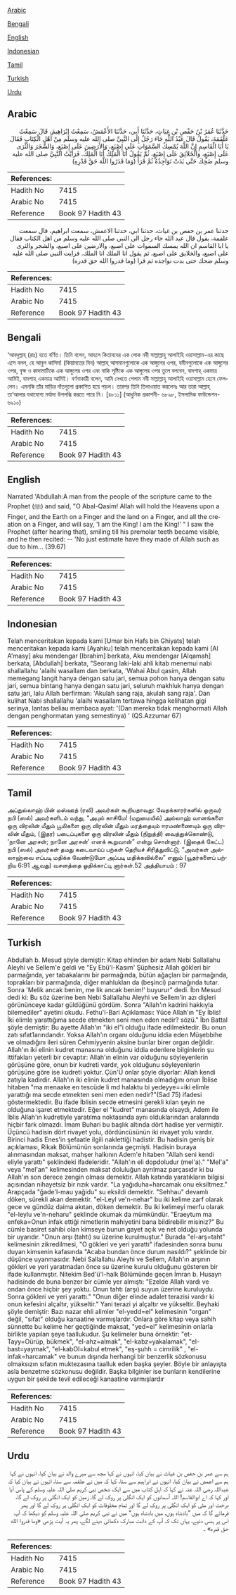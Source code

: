 [Arabic](#arabic)

[Bengali](#bengali)

[English](#english)

[Indonesian](#indonesian)

[Tamil](#tamil)

[Turkish](#turkish)

[Urdu](#urdu)

## Arabic


<div dir="rtl" lang="ar" style={{fontSize:'larger',backgroundColor:'#f8f9fa',padding:20}}>
حَدَّثَنَا عُمَرُ بْنُ حَفْصِ بْنِ غِيَاثٍ، حَدَّثَنَا أَبِي، حَدَّثَنَا الأَعْمَشُ، سَمِعْتُ إِبْرَاهِيمَ، قَالَ سَمِعْتُ عَلْقَمَةَ، يَقُولُ قَالَ عَبْدُ اللَّهِ جَاءَ رَجُلٌ إِلَى النَّبِيِّ صلى الله عليه وسلم مِنْ أَهْلِ الْكِتَابِ فَقَالَ يَا أَبَا الْقَاسِمِ إِنَّ اللَّهَ يُمْسِكُ السَّمَوَاتِ عَلَى إِصْبَعٍ، وَالأَرَضِينَ عَلَى إِصْبَعٍ، وَالشَّجَرَ وَالثَّرَى عَلَى إِصْبَعٍ، وَالْخَلاَئِقَ عَلَى إِصْبَعٍ، ثُمَّ يَقُولُ أَنَا الْمَلِكُ أَنَا الْمَلِكُ‏.‏ فَرَأَيْتُ النَّبِيَّ صلى الله عليه وسلم ضَحِكَ حَتَّى بَدَتْ نَوَاجِذُهُ ثُمَّ قَرَأَ ‏(‏وَمَا قَدَرُوا اللَّهَ حَقَّ قَدْرِهِ‏)‏
</div>
<div style={{backgroundColor:'#f8f9fa',padding:20, marginBottom: 10}}><table> <thead> <tr> <th>References:</th> <th></th> </tr> </thead> <tbody><tr><td>Hadith No</td><td>7415</td></tr><tr><td>Arabic No</td><td>7415</td></tr><tr><td>Reference</td><td>Book 97 Hadith 43</td></tr></tbody></table></div>


<div dir="rtl" lang="ar" style={{fontSize:'larger',backgroundColor:'#f8f9fa',padding:20}}>
حدثنا عمر بن حفص بن غياث، حدثنا ابي، حدثنا الاعمش، سمعت ابراهيم، قال سمعت علقمة، يقول قال عبد الله جاء رجل الى النبي صلى الله عليه وسلم من اهل الكتاب فقال يا ابا القاسم ان الله يمسك السموات على اصبع، والارضين على اصبع، والشجر والثرى على اصبع، والخلايق على اصبع، ثم يقول انا الملك انا الملك. فرايت النبي صلى الله عليه وسلم ضحك حتى بدت نواجذه ثم قرا (وما قدروا الله حق قدره)
</div>
<div style={{backgroundColor:'#f8f9fa',padding:20, marginBottom: 10}}><table> <thead> <tr> <th>References:</th> <th></th> </tr> </thead> <tbody><tr><td>Hadith No</td><td>7415</td></tr><tr><td>Arabic No</td><td>7415</td></tr><tr><td>Reference</td><td>Book 97 Hadith 43</td></tr></tbody></table></div>

## Bengali


<div dir="ltr" lang="bn" style={{fontSize:'larger',backgroundColor:'#f8f9fa',padding:20}}>
‘আবদুল্লাহ্ (রাঃ) হতে বর্ণিত। তিনি বলেন, আহলে কিতাবদের এক লোক নবী সাল্লাল্লাহু আলাইহি ওয়াসাল্লাম-এর কাছে এসে বলল, হে আবুল কাসিম! (কিয়ামতের দিন) আল্লাহ্ আসমানগুলোকে এক আঙ্গুলের ওপর, যমীনগুলোকে এক আঙ্গুলের ওপর, বৃক্ষ ও কাদামাটিকে এক আঙ্গুলের ওপর এবং বাকি সৃষ্টিকে এক আঙ্গুলের ওপর তুলে বলবেন, বাদশাহ্ একমাত্র আমিই, বাদশাহ্ একমাত্র আমিই। বর্ণনাকারী বলেন, আমি দেখতে পেলাম নবী সাল্লাল্লাহু আলাইহি ওয়াসাল্লাম হেসে ফেললেন। এমনকি তাঁর মাড়ির দাঁতগুলো প্রকাশিত হয়ে পড়ল। তারপর তিনি তিলাওয়াত করলেনঃ আর তারা আল্লাহ্ তা‘আলার যথাযোগ্য মর্যাদা উপলব্ধি করতে পারে নি। [৪৮১১] (আধুনিক প্রকাশনী- ৬৮৯৮, ইসলামিক ফাউন্ডেশন- ৬৯১০)
</div>
<div style={{backgroundColor:'#f8f9fa',padding:20, marginBottom: 10}}><table> <thead> <tr> <th>References:</th> <th></th> </tr> </thead> <tbody><tr><td>Hadith No</td><td>7415</td></tr><tr><td>Arabic No</td><td>7415</td></tr><tr><td>Reference</td><td>Book 97 Hadith 43</td></tr></tbody></table></div>

## English


<div dir="ltr" lang="en" style={{fontSize:'larger',backgroundColor:'#f8f9fa',padding:20}}>
Narrated 'Abdullah:A man from the people of the scripture came to the Prophet (ﷺ) and said, "O Abal-Qasim! Allah will hold the Heavens upon a Finger, and the Earth on a Finger and the land on a Finger, and all the creation on a Finger, and will say, 'I am the King! I am the King!' " I saw the Prophet (after hearing that), smiling till his premolar teeth became visible, and he then recited: -- 'No just estimate have they made of Allah such as due to him... (39.67)
</div>
<div style={{backgroundColor:'#f8f9fa',padding:20, marginBottom: 10}}><table> <thead> <tr> <th>References:</th> <th></th> </tr> </thead> <tbody><tr><td>Hadith No</td><td>7415</td></tr><tr><td>Arabic No</td><td>7415</td></tr><tr><td>Reference</td><td>Book 97 Hadith 43</td></tr></tbody></table></div>

## Indonesian


<div dir="ltr" lang="id" style={{fontSize:'larger',backgroundColor:'#f8f9fa',padding:20}}>
Telah menceritakan kepada kami [Umar bin Hafs bin Ghiyats] telah menceritakan kepada kami [Ayahku] telah menceritakan kepada kami [Al A'masy] aku mendengar [Ibrahim] berkata, Aku mendengar [Alqamah] berkata, [Abdullah] berkata, "Seorang laki-laki ahli kitab menemui nabi shallallahu 'alaihi wasallam dan berkata, 'Wahai Abul qasim, Allah memegang langit hanya dengan satu jari, semua pohon hanya dengan satu jari, semua bintang hanya dengan satu jari, seluruh makhluk hanya dengan satu jari, lalu Allah berfirman: 'Akulah sang raja, akulah sang raja'. Dan kulihat Nabi shallallahu 'alaihi wasallam tertawa hingga kelihatan gigi serinya, lantas beliau membaca ayat: '(Dan mereka tidak menghormati Allah dengan penghormatan yang semestinya) ' (QS.Azzumar 67)
</div>
<div style={{backgroundColor:'#f8f9fa',padding:20, marginBottom: 10}}><table> <thead> <tr> <th>References:</th> <th></th> </tr> </thead> <tbody><tr><td>Hadith No</td><td>7415</td></tr><tr><td>Arabic No</td><td>7415</td></tr><tr><td>Reference</td><td>Book 97 Hadith 43</td></tr></tbody></table></div>

## Tamil


<div dir="ltr" lang="ta" style={{fontSize:'larger',backgroundColor:'#f8f9fa',padding:20}}>
அப்துல்லாஹ் பின் மஸ்ஊத் (ரலி) அவர்கள் கூறியதாவது: வேதக்காரர்களில் ஒருவர் நபி (ஸல்) அவர்களிடம் வந்து, “அபுல் காசிமே! (மறுமையில்) அல்லாஹ் வானங்களை ஒரு விரலின் மீதும் பூமிகளை ஒரு விரலின் மீதும் மரத்தையும் ஈரமண்ணையும் ஒரு விரலின் மீதும், (இதர) படைப்புகளை ஒரு விரலின் மீதும் (நிறுத்தி) வைத்துக்கொண்டு, ‘நானே அரசன்; நானே அரசன்’ எனக் கூறுவான்” என்று சொன்னார். (இதைக் கேட்ட) நபி (ஸல்) அவர்கள் தமது கடைவாய்ப் பற்கள் தெரியச் சிரித்துவிட்டு, “அவர்கள் அல்லாஹ்வை எப்படி மதிக்க வேண்டுமோ அப்படி மதிக்கவில்லை” எனும் (யூதர்களைப் பற்றிய 6:91 ஆவது) வசனத்தை ஓதிக்காட்டி னார்கள்.52 அத்தியாயம் : 97
</div>
<div style={{backgroundColor:'#f8f9fa',padding:20, marginBottom: 10}}><table> <thead> <tr> <th>References:</th> <th></th> </tr> </thead> <tbody><tr><td>Hadith No</td><td>7415</td></tr><tr><td>Arabic No</td><td>7415</td></tr><tr><td>Reference</td><td>Book 97 Hadith 43</td></tr></tbody></table></div>

## Turkish


<div dir="ltr" lang="tr" style={{fontSize:'larger',backgroundColor:'#f8f9fa',padding:20}}>
Abdullah b. Mesud şöyle demiştir: Kitap ehlinden bir adam Nebi Sallallahu Aleyhi ve Sellem'e geldi ve "Ey Ebü'l-Kasım' Şüphesiz Allah gökleri bir parmağında, yer tabakalarını bir parmağında, bütün ağaçları bir parmağında, toprakları bir parmağında, diğer mahlukları da (beşinci) parmağında tutar. Sonra 'Melik ancak benim, me lik ancak benim!' buyurur" dedi. İbn Mesud dedi ki: Bu söz üzerine ben Nebi Sallallahu Aleyhi ve Sellem'in azı dişleri görününceye kadar güldüğünü gördüm. Sonra "Allah'ın kadrini hakkıyla bilemediler" ayetini okudu. Fethu'l-Bari Açıklaması: Yüce Allah'ın "Ey İblis! İki elimle yarattığıma secde etmekten seni men eden nedir? sözü." İbn Battal şöyle demiştir: Bu ayette Allah'ın "iki el"i olduğu ifade edilmektedir. Bu onun zatı sıfat1arındandır. Yoksa Allah'ın organı olduğunu iddia eden Müşebbihe ve olmadığını ileri süren Cehmiyyenin aksine bunlar birer organ değildir. Allah'ın iki elinin kudret manasına olduğunu iddia edenlere bilginlerin şu ittifakları yeterli bir cevaptır: Allah'ın elinin var olduğunu söyleyenlerin görüşüne göre, onun bir kudreti vardır, yok olduğunu söyleyenlerin görüşüne göre ise kudreti yoktur. Çün'Ü onlar şöyle diyorlar: Allah kendi zatıyla kadirdir. Allah'ın iki elinin kudret manasında olmadığını onun İblise hitaben "ma menaake en tescüde li md halaktu bi yedeyye==iki elimle yarattığı ma secde etmekten seni men eden nedir?"(Sad 75) ifadesi göstermektedir. Bu ifade İblisin secde etmesini gerekli kılan şeyin ne olduğuna işaret etmektedir. Eğer el "kudret" manasında olsaydı, Adem ile İblis Allah'ın kudretiyle yaratılma noktasında aynı olduklarından aralarında hiçbir fark olmazdı. İmam Buhari bu başlık altında dört hadise yer vermiştir. Üçüncü hadisin dört rivayet yolu, dördüncüsünün iki rivayet yolu vardır. Birinci hadis Enes'in şefaatle ilgili naklettiği hadistir. Bu hadisin geniş bir açıklaması, Rikak Bölümünün sonlarında geçmişti. Hadisin buraya alınmasından maksat, mahşer halkının Adem'e hitaben "Allah seni kendi eliyle yarattı" şeklindeki ifadeleridir. "Allah'ın eli dopdoludur (mel'a)." "Mel'a" veya "mel'an" kelimesinden maksat doluluğun ayrılmaz parçasıdır ki bu Allah'ın son derece zengin olması demektir. Allah katında yaratıkların bilgisi açısından nihayetsiz bir rızık vardır. "La yağıduha=harcamak onu eksiltmez." Arapçada "ğade'l-mau yağidu" su eksildi demektir. "Sehhau" devamlı döken, sürekli akan demektir. "el-Leyl ve'n-nehar" bu iki kelime zarf olarak gece ve gündüz daima akıtan, döken demektir. Bu iki kelimeyi merfu olarak "el-Ieylu ve'n-neharu" şeklinde okumak da mümkündür. "Eraeytum ma enfeka=Onun infak ettiği nimetlerin mahiyetini bana bildirebilir misiniz?" Bu cümle basiret sahibi olan kimseye bunun gayet açık ve net olduğu yolunda bir uyarıdır. "Onun arşı (tahtı) su üzerine kurulmuştur." Burada "el-arş=taht" kelimesinin zikredilmesi, "O gökleri ve yeri yarattı" ifadesinden sonra bunu duyan kimsenin kafasında "Acaba bundan önce durum nasıldı?" şeklinde bir düşünce uyanmasıdır. Nebi Sallallahu Aleyhi ve Sellem, Allah'ın arşının gökleri ve yeri yaratmadan önce su üzerine kurulu olduğunu gösteren bir ifade kullanmıştır. Nitekim Bed'ü'l-halk Bölümünde geçen İmran b. Husayn hadisinde de buna benzer bir cümle yer almıştı: "Ezelde Allah vardı ve ondan önce hiçbir şey yoktu. Onun tahtı (arşı) suyun üzerine kuruluydu. Sonra gökleri ve yeri yarattı." "Onun diğer elinde adalet terazisi vardır ki onun kefesini alçaltır, yükseltir." Yani terazi yi alçaltır ve yükseltir. Beyhaki şöyle demiştir: Bazı nazar ehli alimler "el-yedd=el" kelimesinin "organ" değil, "sıfat" olduğu kanaatine varmışlardır. Onlara göre kitap veya sahih sünnette bu kelime her geçtiğinde maksat, "yed=el" kelimesinin onlarla birlikte yapılan şeye taallukudur. Şu kelimeler buna örnektir: "et-Tayy=Oürüp, bükmek", "el-ahz=almak", "el-kabz=yakalamak", "el-bast=yaymak", "el-kabOI=kabul etmek", "eş-şuhh = cimrilik" , "el-infak=harcamak" ve bunun dışında herhangi bir benzerlik sözkonusu olmaksızın sıfatın muktezasına taalluk eden başka şeyler. Böyle bir anlayışta asla benzetme sözkonusu değildir. Başka bilginler ise bunların kendilerine uygun bir şekilde tevil edileceği kanaatine varmışlardır
</div>
<div style={{backgroundColor:'#f8f9fa',padding:20, marginBottom: 10}}><table> <thead> <tr> <th>References:</th> <th></th> </tr> </thead> <tbody><tr><td>Hadith No</td><td>7415</td></tr><tr><td>Arabic No</td><td>7415</td></tr><tr><td>Reference</td><td>Book 97 Hadith 43</td></tr></tbody></table></div>

## Urdu


<div dir="rtl" lang="ur" style={{fontSize:'larger',backgroundColor:'#f8f9fa',padding:20}}>
ہم سے عمر بن حفص بن غیاث نے بیان کیا، انہوں نے کہا مجھ سے میرے والد نے بیان کیا، انہوں نے کہا ہم سے اعمش نے بیان کیا، انہوں نے ابراہیم سے سنا، کہا کہ میں نے علقمہ سے سنا، انہوں نے بیان کیا کہ عبداللہ رضی اللہ عنہ نے کہا کہ اہل کتاب میں سے ایک شخص نبی کریم صلی اللہ علیہ وسلم کے پاس آیا اور کہا کہ اے ابوالقاسم! اللہ آسمانوں کو ایک انگلی پر روک لے گا، زمین کو ایک انگلی پر روک لے گا، درخت اور مٹی کو ایک انگلی پر روک لے گا اور تمام مخلوقات کو ایک انگلی پر روک لے گا اور پھر فرمائے گا کہ میں ”بادشاہ ہوں، میں بادشاہ ہوں“ میں نے نبی کریم صلی اللہ علیہ وسلم کو دیکھا کہ آپ اس پر ہنس دئیے، یہاں تک کہ آپ کے دانت مبارک دکھائی دینے لگے، پھر یہ آیت پڑھی «وما قدروا الله حق قدره‏» ۔
</div>
<div style={{backgroundColor:'#f8f9fa',padding:20, marginBottom: 10}}><table> <thead> <tr> <th>References:</th> <th></th> </tr> </thead> <tbody><tr><td>Hadith No</td><td>7415</td></tr><tr><td>Arabic No</td><td>7415</td></tr><tr><td>Reference</td><td>Book 97 Hadith 43</td></tr></tbody></table></div>